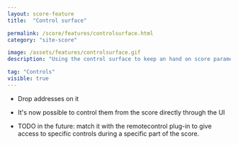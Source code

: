 ```yaml
---
layout: score-feature
title:  "Control surface"

permalink: /score/features/controlsurface.html
category: "site-score"

image: /assets/features/controlsurface.gif
description: "Using the control surface to keep an hand on score parameters"

tag: "Controls"
visible: true
---
```


- Drop addresses on it
- It's now possible to control them from the score directly through the UI

- TODO in the future: match it with the remotecontrol plug-in to give access to specific controls
during a specific part of the score.


